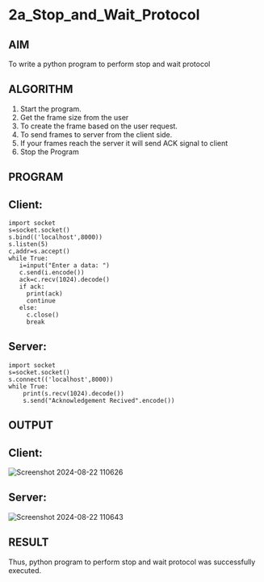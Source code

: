 # 2a_Stop_and_Wait_Protocol
## AIM 
To write a python program to perform stop and wait protocol
## ALGORITHM
1. Start the program.
2. Get the frame size from the user
3. To create the frame based on the user request.
4. To send frames to server from the client side.
5. If your frames reach the server it will send ACK signal to client
6. Stop the Program
## PROGRAM
## Client:
```
import socket
s=socket.socket()
s.bind(('localhost',8000))
s.listen(5)
c,addr=s.accept()
while True:
   i=input("Enter a data: ")
   c.send(i.encode())
   ack=c.recv(1024).decode()
   if ack:
     print(ack)
     continue
   else:
     c.close()
     break
```

## Server:
```
import socket
s=socket.socket()
s.connect(('localhost',8000))
while True:
    print(s.recv(1024).decode())
    s.send("Acknowledgement Recived".encode())
```
## OUTPUT
## Client:
![Screenshot 2024-08-22 110626](https://github.com/user-attachments/assets/56999954-1754-4342-9859-b56300b23da5)

## Server:
![Screenshot 2024-08-22 110643](https://github.com/user-attachments/assets/710f4a1a-a835-4a3b-b534-1749f835c1c7)


## RESULT
Thus, python program to perform stop and wait protocol was successfully executed.
